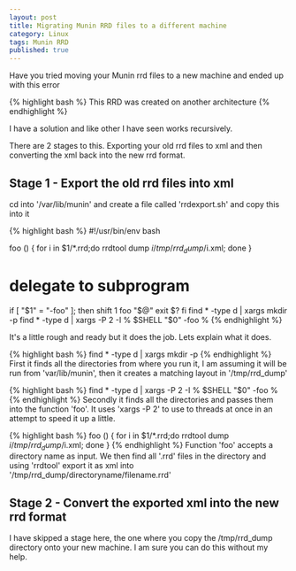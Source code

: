 ```yaml
---
layout: post
title: Migrating Munin RRD files to a different machine
category: Linux
tags: Munin RRD
published: true
---
```

Have you tried moving your Munin rrd files to a new machine and ended up with this error

{% highlight bash %}
This RRD was created on another architecture
{% endhighlight %}

I have a solution and like other I have seen works recursively.
<!-- more -->

There are 2 stages to this.  Exporting your old rrd files to xml and then converting the xml back into the new rrd
format.  

## Stage 1 - Export the old rrd files into xml

cd into '/var/lib/munin' and create a file called 'rrdexport.sh' and copy this into it

{% highlight bash %}
#!/usr/bin/env bash

foo () {
	for i in $1/*.rrd;do 
		rrdtool dump $i /tmp/rrd_dump/$i.xml;
	done
}
# delegate to subprogram
if [ "$1" = "-foo" ]; then
	shift 1
	foo "$@"
	exit $?
fi
find * -type d | xargs mkdir -p
find * -type d | xargs -P 2 -I % $SHELL "$0" -foo %
{% endhighlight %}

It's a little rough and ready but it does the job.  Lets explain what it does.  

{% highlight bash %}
find * -type d | xargs mkdir -p
{% endhighlight %}
First it finds all the directories from where you run it, I am assuming it will be run from 'var/lib/munin', 
then it creates a matching layout in '/tmp/rrd_dump'

{% highlight bash %}
find * -type d | xargs -P 2 -I % $SHELL "$0" -foo %
{% endhighlight %}
Secondly it finds all the directories and passes them into the function 'foo'.  It uses 'xargs -P 2' to use to threads 
at once in an attempt to speed it up a little.

{% highlight bash %}
foo () {
	for i in $1/*.rrd;do 
		rrdtool dump $i /tmp/rrd_dump/$i.xml;
	done
}
{% endhighlight %}
Function 'foo' accepts a directory name as input.  We then find all '.rrd' files in the directory and 
using 'rrdtool' export it as xml into '/tmp/rrd_dump/directoryname/filename.rrd'

## Stage 2 - Convert the exported xml into the new rrd format

I have skipped a stage here, the one where you copy the /tmp/rrd_dump directory onto your new machine.  I am sure you can do this without my help.  

